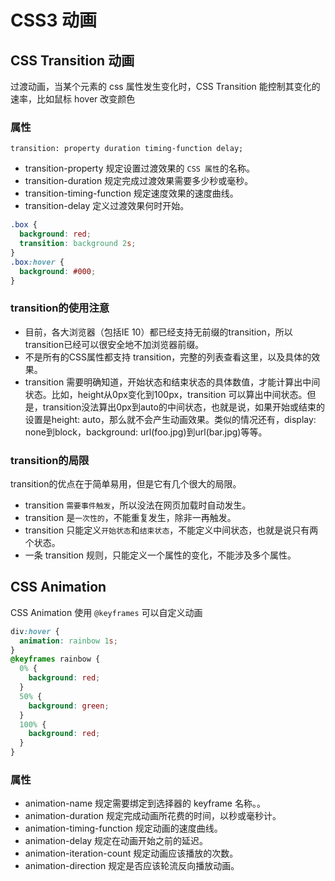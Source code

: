 # CSS3 动画
## CSS Transition 动画
过渡动画，当某个元素的 css 属性发生变化时，CSS Transition 能控制其变化的速率，比如鼠标 hover 改变颜色 

### 属性
`transition: property duration timing-function delay;`
- transition-property	规定设置过渡效果的 `CSS 属性`的名称。
- transition-duration	规定完成过渡效果需要多少秒或毫秒。
- transition-timing-function	规定速度效果的速度曲线。
- transition-delay	定义过渡效果何时开始。
```css
.box {
  background: red;
  transition: background 2s;
}
.box:hover {
  background: #000;
}
```
### transition的使用注意
- 目前，各大浏览器（包括IE 10）都已经支持无前缀的transition，所以transition已经可以很安全地不加浏览器前缀。
- 不是所有的CSS属性都支持 transition，完整的列表查看这里，以及具体的效果。
- transition 需要明确知道，开始状态和结束状态的具体数值，才能计算出中间状态。比如，height从0px变化到100px，transition 可以算出中间状态。但是，transition没法算出0px到auto的中间状态，也就是说，如果开始或结束的设置是height: auto，那么就不会产生动画效果。类似的情况还有，display: none到block，background: url(foo.jpg)到url(bar.jpg)等等。
### transition的局限
transition的优点在于简单易用，但是它有几个很大的局限。
- transition `需要事件触发`，所以没法在网页加载时自动发生。
- transition 是`一次性的`，不能重复发生，除非一再触发。
- transition 只能定义`开始状态`和`结束状态`，不能定义中间状态，也就是说只有两个状态。
- 一条 transition 规则，只能定义一个属性的变化，不能涉及多个属性。
## CSS Animation
CSS Animation 使用 `@keyframes` 可以自定义动画
```css
div:hover {
  animation: rainbow 1s;
}
@keyframes rainbow {
  0% {
    background: red;
  }
  50% {
    background: green;
  }
  100% {
    background: red;
  }
}
```
### 属性
- animation-name	规定需要绑定到选择器的 keyframe 名称。。
- animation-duration	规定完成动画所花费的时间，以秒或毫秒计。
- animation-timing-function	规定动画的速度曲线。
- animation-delay	规定在动画开始之前的延迟。
- animation-iteration-count	规定动画应该播放的次数。
- animation-direction	规定是否应该轮流反向播放动画。
